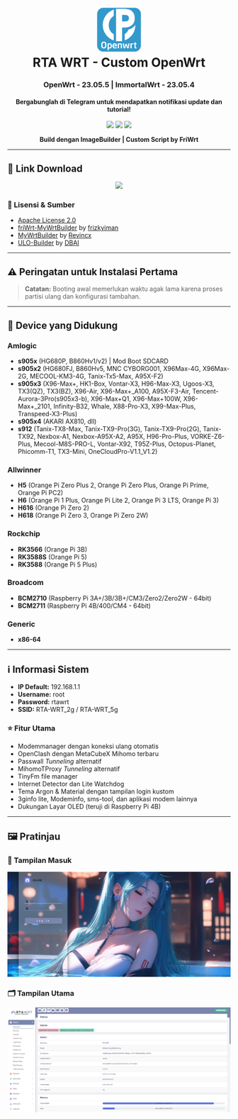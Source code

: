 <h1 align="center">
  <img src="/pictures/logo.png" alt="OpenWrt" width="100">
  <br><strong>RTA WRT - Custom OpenWrt</strong><br>
</h1>

<h3 align="center">OpenWrt - 23.05.5 | ImmortalWrt - 23.05.4</h3>

<h4 align="center">Bergabunglah di Telegram untuk mendapatkan notifikasi update dan tutorial!</h4>
<p align="center">
  <a href="https://t.me/rtawrt"><img src="https://img.shields.io/badge/Telegram-Channel-%23059dfa?style=for-the-badge&logo=Telegram"></a>
  <a href="https://t.me/backup_rtawrt"><img src="https://img.shields.io/badge/Telegram-Group-%23059dfa?style=for-the-badge&logo=Telegram"></a>
  <a href="https://t.me/RizkiKotet"><img src="https://img.shields.io/badge/Telegram-Personal-%23059dfa?style=for-the-badge&logo=Telegram"></a>
</p>

<p align="center">
  <strong>Build dengan ImageBuilder | Custom Script by FriWrt</strong>
</p>

---

## 🚀 Link Download
<p align="center">
  <a href="https://github.com/rizkikotet-dev/RTA-WRT/releases/">
    <img src="https://img.shields.io/badge/Download-OpenWrt-%231aa5de?style=for-the-badge&logo=OpenWrt">
  </a>
</p>

### 📄 Lisensi & Sumber
- [Apache License 2.0](https://github.com/rtaserver/RTA-WRT/blob/main/LICENSE)
- [friWrt-MyWrtBuilder](https://github.com/frizkyiman/friWrt-MyWrtBuilder) by [frizkyiman](https://github.com/frizkyiman)
- [MyWrtBuilder](https://github.com/Revincx/MyWrtBuilder) by [Revincx](https://github.com/Revincx)
- [ULO-Builder](https://github.com/armarchindo/ULO-Builder) by [DBAI](https://github.com/armarchindo)

---

## ⚠️ Peringatan untuk Instalasi Pertama
> **Catatan:** Booting awal memerlukan waktu agak lama karena proses partisi ulang dan konfigurasi tambahan.

---

## 📱 Device yang Didukung

### Amlogic
- **s905x** (HG680P, B860Hv1/v2) | Mod Boot SDCARD
- **s905x2** (HG680FJ, B860Hv5, MNC CYBORG001, X96Max-4G, X96Max-2G, MECOOL-KM3-4G, Tanix-Tx5-Max, A95X-F2)
- **s905x3** (X96-Max+, HK1-Box, Vontar-X3, H96-Max-X3, Ugoos-X3, TX3(QZ), TX3(BZ), X96-Air, X96-Max+_A100, A95X-F3-Air, Tencent-Aurora-3Pro(s905x3-b), X96-Max+Q1, X96-Max+100W, X96-Max+_2101, Infinity-B32, Whale, X88-Pro-X3, X99-Max-Plus, Transpeed-X3-Plus)
- **s905x4** (AKARI AX810, dll)
- **s912** (Tanix-TX8-Max, Tanix-TX9-Pro(3G), Tanix-TX9-Pro(2G), Tanix-TX92, Nexbox-A1, Nexbox-A95X-A2, A95X, H96-Pro-Plus, VORKE-Z6-Plus, Mecool-M8S-PRO-L, Vontar-X92, T95Z-Plus, Octopus-Planet, Phicomm-T1, TX3-Mini, OneCloudPro-V1.1_V1.2)

### Allwinner
- **H5** (Orange Pi Zero Plus 2, Orange Pi Zero Plus, Orange Pi Prime, Orange Pi PC2)
- **H6** (Orange Pi 1 Plus, Orange Pi Lite 2, Orange Pi 3 LTS, Orange Pi 3)
- **H616** (Orange Pi Zero 2)
- **H618** (Orange Pi Zero 3, Orange Pi Zero 2W)

### Rockchip
- **RK3566** (Orange Pi 3B)
- **RK3588S** (Orange Pi 5)
- **RK3588** (Orange Pi 5 Plus)

### Broadcom
- **BCM2710** (Raspberry Pi 3A+/3B/3B+/CM3/Zero2/Zero2W - 64bit)
- **BCM2711** (Raspberry Pi 4B/400/CM4 - 64bit)

### Generic
- **x86-64**

---

## ℹ️ Informasi Sistem
- **IP Default:** 192.168.1.1
- **Username:** root
- **Password:** rtawrt
- **SSID:** RTA-WRT_2g / RTA-WRT_5g

### ⭐ Fitur Utama
- Modemmanager dengan koneksi ulang otomatis
- OpenClash dengan MetaCubeX Mihomo terbaru
- Passwall *Tunneling* alternatif
- MihomoTProxy *Tunneling* alternatif
- TinyFm file manager
- Internet Detector dan Lite Watchdog
- Tema Argon & Material dengan tampilan login kustom
- 3ginfo lite, Modeminfo, sms-tool, dan aplikasi modem lainnya
- Dukungan Layar OLED (teruji di Raspberry Pi 4B)

---

## 🖼️ Pratinjau

### 🔑 Tampilan Masuk
<p align="center">
  <img src="/pictures/Login.png" alt="Tampilan Masuk">
</p>

### 🗂️ Tampilan Utama
<p align="center">
  <img src="/pictures/Dashboard.png" alt="Tampilan Utama">
</p>